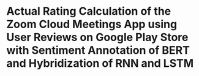 # Actual Rating Calculation of the Zoom Cloud Meetings App using User Reviews on Google Play Store with Sentiment Annotation of BERT and Hybridization of RNN and LSTM
